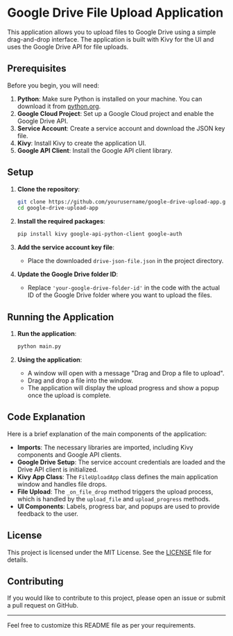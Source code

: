 # Google Drive File Upload Application

This application allows you to upload files to Google Drive using a simple drag-and-drop interface. The application is built with Kivy for the UI and uses the Google Drive API for file uploads.

## Prerequisites

Before you begin, you will need:

1. **Python**: Make sure Python is installed on your machine. You can download it from [python.org](https://www.python.org/).
2. **Google Cloud Project**: Set up a Google Cloud project and enable the Google Drive API.
3. **Service Account**: Create a service account and download the JSON key file.
4. **Kivy**: Install Kivy to create the application UI.
5. **Google API Client**: Install the Google API client library.

## Setup

1. **Clone the repository**:
    ```sh
    git clone https://github.com/yourusername/google-drive-upload-app.git
    cd google-drive-upload-app
    ```

2. **Install the required packages**:
    ```sh
    pip install kivy google-api-python-client google-auth
    ```

3. **Add the service account key file**:
    - Place the downloaded `drive-json-file.json` in the project directory.

4. **Update the Google Drive folder ID**:
    - Replace `'your-google-drive-folder-id'` in the code with the actual ID of the Google Drive folder where you want to upload the files.

## Running the Application

1. **Run the application**:
    ```sh
    python main.py
    ```

2. **Using the application**:
    - A window will open with a message "Drag and Drop a file to upload".
    - Drag and drop a file into the window.
    - The application will display the upload progress and show a popup once the upload is complete.

## Code Explanation

Here is a brief explanation of the main components of the application:

- **Imports**: The necessary libraries are imported, including Kivy components and Google API clients.
- **Google Drive Setup**: The service account credentials are loaded and the Drive API client is initialized.
- **Kivy App Class**: The `FileUploadApp` class defines the main application window and handles file drops.
- **File Upload**: The `_on_file_drop` method triggers the upload process, which is handled by the `upload_file` and `upload_progress` methods.
- **UI Components**: Labels, progress bar, and popups are used to provide feedback to the user.

## License

This project is licensed under the MIT License. See the [LICENSE](LICENSE) file for details.

## Contributing

If you would like to contribute to this project, please open an issue or submit a pull request on GitHub.

---

Feel free to customize this README file as per your requirements.
